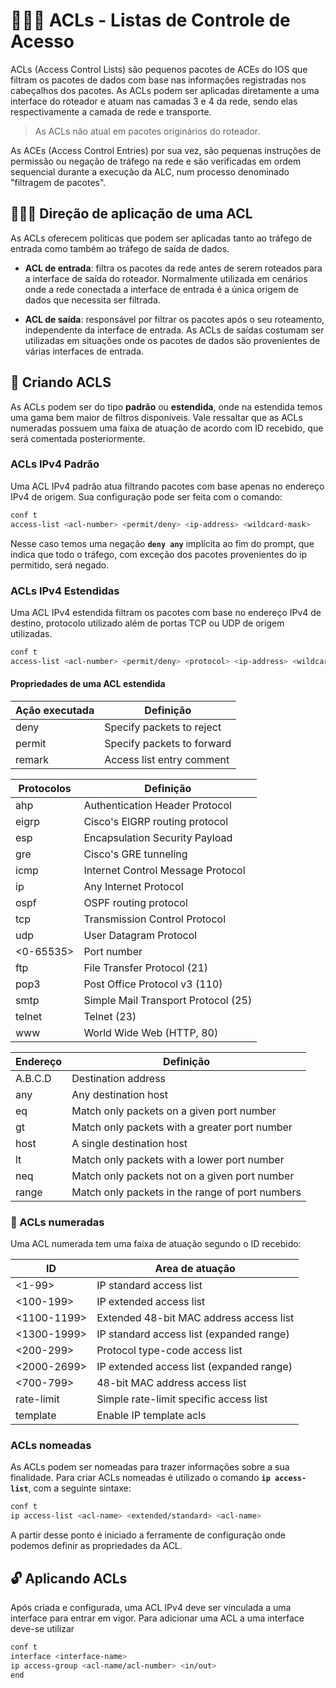 # 🕵🏾‍♀️ ACLs - Listas de Controle de Acesso

ACLs (Access Control Lists) são pequenos pacotes de ACEs do IOS que filtram os pacotes de dados com base nas informações registradas nos cabeçalhos dos pacotes. As ACLs podem ser aplicadas diretamente a uma interface do roteador e atuam nas camadas 3 e 4 da rede, sendo elas respectivamente a camada de rede e transporte.

> As ACLs não atual em pacotes originários do roteador.

As ACEs (Access Control Entries) por sua vez, são pequenas instruções de permissão ou negação de tráfego na rede e são verificadas em ordem sequencial durante a execução da ALC, num processo denominado "filtragem de pacotes".

## 🕵🏾‍♀️ Direção de aplicação de uma ACL

As ACLs oferecem politicas que podem ser aplicadas tanto ao tráfego de entrada como também ao tráfego de saída de dados.

* **ACL de entrada**: filtra os pacotes da rede antes de serem roteados para a interface de saída do roteador. Normalmente utilizada em cenários onde a rede conectada a interface de entrada é a única origem de dados que necessita ser filtrada.

* **ACL de saída**: responsável por filtrar os pacotes após o seu roteamento, independente da interface de entrada. As ACLs de saídas costumam ser utilizadas em situações onde os pacotes de dados são provenientes de várias interfaces de entrada.

## 🔏 Criando ACLS

As ACLs podem ser do tipo **padrão** ou **estendida**, onde na estendida temos uma gama bem maior de filtros disponíveis. Vale ressaltar que as ACLs numeradas possuem uma faixa de atuação de acordo com ID recebido, que será comentada posteriormente.

### ACLs IPv4 Padrão

Uma ACL IPv4 padrão atua filtrando pacotes com base apenas no endereço IPv4 de origem. Sua configuração pode ser feita com o comando:

```bash
conf t
access-list <acl-number> <permit/deny> <ip-address> <wildcard-mask>
```

Nesse caso temos uma negação **`deny any`** implícita ao fim do prompt, que indica que todo o tráfego, com exceção dos pacotes provenientes do ip permitido, será negado.

### ACLs IPv4 Estendidas

Uma ACL IPv4 estendida filtram os pacotes com base no endereço IPv4 de destino, protocolo utilizado além de portas TCP ou UDP de origem utilizadas.

```bash
conf t
access-list <acl-number> <permit/deny> <protocol> <ip-address> <wildcard-mask> <packets> <net-protocol>
```

#### Propriedades de uma ACL estendida

| Ação executada | Definição                  |
|----------------|----------------------------|
| deny           | Specify packets to reject  |
| permit         | Specify packets to forward |
| remark         | Access list entry comment  |

| Protocolos     | Definição                           |
|----------------|-------------------------------------|
| ahp            | Authentication Header Protocol      |
| eigrp          | Cisco's EIGRP routing protocol      |
| esp            | Encapsulation Security Payload      |
| gre            | Cisco's GRE tunneling               |
| icmp           | Internet Control Message Protocol   |
| ip             | Any Internet Protocol               |
| ospf           | OSPF routing protocol               |
| tcp            | Transmission Control Protocol       |
| udp            | User Datagram Protocol              |
| <0-65535>      | Port number                         |
| ftp            | File Transfer Protocol (21)         |
| pop3           | Post Office Protocol v3 (110)       |
| smtp           | Simple Mail Transport Protocol (25) |
| telnet         | Telnet (23)                         |
| www            | World Wide Web (HTTP, 80)           |

| Endereço | Definição                                       |
|----------|-------------------------------------------------|
| A.B.C.D  | Destination address                             |
| any      | Any destination host                            |
| eq       | Match only packets on a given port number       |
| gt       | Match only packets with a greater port number   |
| host     | A single destination host                       |
| lt       | Match only packets with a lower port number     |
| neq      | Match only packets not on a given port number   |
| range    | Match only packets in the range of port numbers |

### 🔢 ACLs numeradas

Uma ACL numerada tem uma faixa de atuação segundo o ID recebido:

| ID          | Area de atuação                          |
|-------------|------------------------------------------|
| <1-99>      | IP standard access list                  |
| <100-199>   | IP extended access list                  |
| <1100-1199> | Extended 48-bit MAC address access list  |
| <1300-1999> | IP standard access list (expanded range) |
| <200-299>   | Protocol type-code access list           |
| <2000-2699> | IP extended access list (expanded range) |
| <700-799>   | 48-bit MAC address access list           |
| rate-limit  | Simple rate-limit specific access list   |
| template    | Enable IP template acls                  |

### ACLs nomeadas

As ACLs podem ser nomeadas para trazer informações sobre a sua finalidade. Para criar ACLs nomeadas é utilizado o comando **`ip access-list`**, com a seguinte sintaxe:

```bash
conf t
ip access-list <acl-name> <extended/standard> <acl-name>
```

A partir desse ponto é iniciado a ferramente de configuração onde podemos definir as propriedades da ACL.


## 🔓 Aplicando ACLs

Após criada e configurada, uma ACL IPv4 deve ser vinculada a uma interface para entrar em vigor. Para adicionar uma ACL  a uma interface deve-se utilizar

```bash
conf t
interface <interface-name>
ip access-group <acl-name/acl-number> <in/out>
end
```